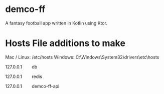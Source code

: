 # demco-ff
A fantasy football app written in Kotlin using Ktor.

# Hosts File additions to make
Mac / Linux: /etc/hosts
Windows: C:\Windows\System32\drivers\etc\hosts

127.0.0.1 &nbsp;&nbsp;&nbsp;&nbsp;&nbsp;&nbsp; db

127.0.0.1 &nbsp;&nbsp;&nbsp;&nbsp;&nbsp;&nbsp; redis

127.0.0.1 &nbsp;&nbsp;&nbsp;&nbsp;&nbsp;&nbsp; demco-ff-api
